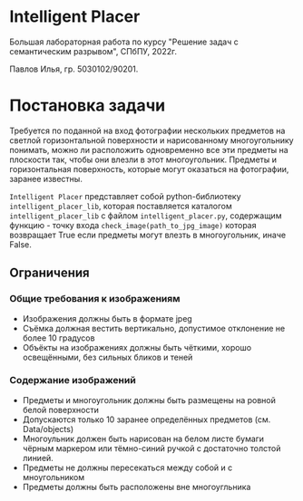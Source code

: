 # Intelligent Placer
Большая лабораторная работа по курсу "Решение задач с семантическим разрывом", СПбПУ, 2022г.

Павлов Илья, гр. 5030102/90201.

# Постановка задачи
Требуется по поданной на вход фотографии нескольких предметов на светлой горизонтальной поверхности и нарисованному многоугольнику понимать, можно ли расположить одновременно все эти предметы на плоскости так, чтобы они влезли в этот многоугольник. Предметы и горизонтальная поверхность, которые могут оказаться на фотографии, заранее известны.

`Intelligent Placer` представляет собой python-библиотеку 
`intelligent_placer_lib`, которая поставляется каталогом `intelligent_placer_lib` 
с файлом `intelligent_placer.py`, содержащим функцию - точку входа
`check_image(path_to_jpg_image)`
которая возвращает True если предметы могут влезть в многоугольник, иначе False.

## Ограничения
### Общие требования к изображениям
* Изображения должны быть в формате jpeg
* Съёмка должная вестить вертикально, допустимое отклонение не более 10 градусов
* Объёкты на изображениях должны быть чёткими, хорошо освещёнными, без сильных бликов и теней
### Содержание изображений
* Предметы и многоугольник должны быть размещены на ровной белой поверхности
* Допускаются только 10 заранее определённых предметов (см. Data/objects)
* Многоульник должен быть нарисован на белом листе бумаги чёрным маркером или тёмно-синий ручкой с достаточно толстой линией.
* Предметы не должны пересекаться между собой и с мноугольником
* Предметы должны быть расположены вне многоугльника
